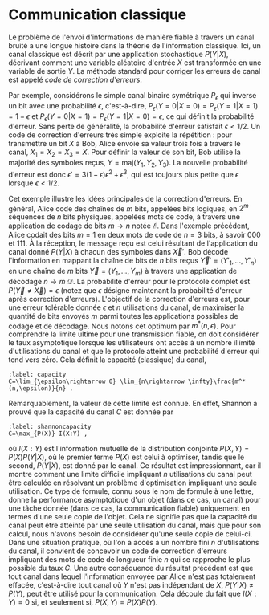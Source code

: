 
# Communication classique

Le problème de l'envoi d'informations de manière fiable à travers un canal bruité a une longue histoire dans la théorie de l'information classique. Ici, un canal classique est décrit par une application stochastique $P(Y|X)$, décrivant comment une variable aléatoire d'entrée $X$ est transformée en une variable de sortie $Y$. La méthode standard pour corriger les erreurs de canal est appelé *code de correction d'erreurs*.

Par exemple, considérons le simple canal binaire symétrique $P_\epsilon$ qui inverse un bit avec une probabilité $\epsilon$, c'est-à-dire, $P_\epsilon(Y=0|X=0)=P_\epsilon(Y=1|X=1)=1-\epsilon$ et $P_\epsilon(Y=0|X=1)=P_\epsilon(Y=1|X=0)=\epsilon$, ce qui définit la probabilité d'erreur. Sans perte de généralité, la probabilité d'erreur satisfait $\epsilon<1/2$. Un code de correction d'erreurs très simple exploite la répétition : pour transmettre un bit $X$ à Bob, Alice envoie sa valeur trois fois à travers le canal, $X_1=X_2=X_3=X$. Pour définir la valeur de son bit, Bob utilise la majorité des symboles reçus, $Y=\text{maj}(Y_1,Y_2,Y_3)$. La nouvelle probabilité d'erreur est donc $\epsilon'=3(1-\epsilon)\epsilon^2+\epsilon^3$, qui est toujours plus petite que $\epsilon$ lorsque $\epsilon<1/2$.

Cet exemple illustre les idées principales de la correction d'erreurs. En général, Alice code des chaînes de $m$ bits, appelées bits logiques, en $2^m$ séquences de $n$ bits physiques, appelées mots de code, à travers une application de codage de bits $m \rightarrow n$ notée $\mathcal E$. Dans l'exemple précédent, Alice codait des bits $m=1$ en deux mots de code de $n=3$ bits, à savoir $000$ et $111$. À la réception, le message reçu est celui résultant de l'application du canal donné $P(Y|X)$ à chacun des symboles dans $\vec X'$. Bob décode l'information en mappant la chaîne de bits de $n$ bits reçus $\vec Y'=(Y'_1,\ldots,Y'_n)$ en une chaîne de $m$ bits $\vec Y=(Y_1,\ldots,Y_m)$ à travers une application de décodage $n \rightarrow m$ $\mathcal D$. La probabilité d'erreur pour le protocole complet est $P(\vec Y\neq\vec X)=\epsilon$ (notez que $\epsilon$ désigne maintenant la probabilité d'erreur après correction d'erreurs). L'objectif de la correction d'erreurs est, pour une erreur tolérable donnée $\epsilon$ et $n$ utilisations du canal, de maximiser la quantité de bits envoyés $m$ parmi toutes les applications possibles de codage et de décodage. Nous notons cet optimum par $m^*(n,\epsilon)$. Pour comprendre la limite ultime pour une transmission fiable, on doit considérer le taux asymptotique lorsque les utilisateurs ont accès à un nombre illimité d'utilisations du canal et que le protocole atteint une probabilité d'erreur qui tend vers zéro. Cela définit la capacité (classique) du canal,

```{math}
:label: capacity
C=\lim_{\epsilon\rightarrow 0} \lim_{n\rightarrow \infty}\frac{m^*(n,\epsilon)}{n} .
```

Remarquablement, la valeur de cette limite est connue. En effet, Shannon a prouvé que la capacité du canal $C$ est donnée par

```{math}
:label: shannoncapacity
C=\max_{P(X)} I(X:Y) ,
```

où $I(X:Y)$ est l'information mutuelle de la distribution conjointe $P(X,Y)=P(X)P(Y|X)$, où le premier terme $P(X)$ est celui à optimiser, tandis que le second, $P(Y|X)$, est donné par le canal. Ce résultat est impressionnant, car il montre comment une limite difficile impliquant $n$ utilisations du canal peut être calculée en résolvant un problème d'optimisation impliquant une seule utilisation. Ce type de formule, connu sous le nom de formule à une lettre, donne la performance asymptotique d'un objet (dans ce cas, un canal) pour une tâche donnée (dans ce cas, la communication fiable) uniquement en termes d'une seule copie de l'objet. Cela ne signifie pas que la capacité du canal peut être atteinte par une seule utilisation du canal, mais que pour son calcul, nous n'avons besoin de considérer qu'une seule copie de celui-ci. Dans une situation pratique, où l'on a accès à un nombre fini $n$ d'utilisations du canal, il convient de concevoir un code de correction d'erreurs impliquant des mots de code de longueur finie $n$ qui se rapproche le plus possible du taux $C$. Une autre conséquence du résultat précédent est que tout canal dans lequel l'information envoyée par Alice n'est pas totalement effacée, c'est-à-dire tout canal où $Y$ n'est pas indépendant de $X$, $P(Y|X)\neq P(Y)$, peut être utilisé pour la communication. Cela découle du fait que $I(X:Y)=0$ si, et seulement si, $P(X,Y)=P(X)P(Y)$.


